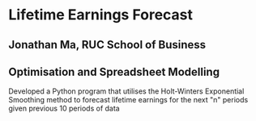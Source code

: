 # Lifetime Earnings Forecast
## Jonathan Ma, RUC School of Business
## Optimisation and Spreadsheet Modelling
Developed a Python program that utilises the Holt-Winters Exponential Smoothing method to forecast lifetime earnings for the next "n" periods given previous 10 periods of data
